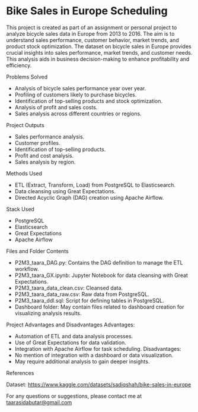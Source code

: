 # Bike Sales in Europe Scheduling

This project is created as part of an assignment or personal project to analyze bicycle sales data in Europe from 2013 to 2016. The aim is to understand sales performance, customer behavior, market trends, and product stock optimization. The dataset on bicycle sales in Europe provides crucial insights into sales performance, market trends, and customer needs. This analysis aids in business decision-making to enhance profitability and efficiency.

Problems Solved
- Analysis of bicycle sales performance year over year.
- Profiling of customers likely to purchase bicycles.
- Identification of top-selling products and stock optimization.
- Analysis of profit and sales costs.
- Sales analysis across different countries or regions.

Project Outputs
- Sales performance analysis.
- Customer profiles.
- Identification of top-selling products.
- Profit and cost analysis.
- Sales analysis by region.

Methods Used
- ETL (Extract, Transform, Load) from PostgreSQL to Elasticsearch.
- Data cleansing using Great Expectations.
- Directed Acyclic Graph (DAG) creation using Apache Airflow.

Stack Used
- PostgreSQL
- Elasticsearch
- Great Expectations
- Apache Airflow

Files and Folder Contents
- P2M3_taara_DAG.py: Contains the DAG definition to manage the ETL workflow.
- P2M3_taara_GX.ipynb: Jupyter Notebook for data cleansing with Great Expectations.
- P2M3_taara_data_clean.csv: Cleansed data.
- P2M3_taara_data_raw.csv: Raw data from PostgreSQL.
- P2M3_taara_ddl.sql: Script for defining tables in PostgreSQL.
- Dashboard folder: May contain files related to dashboard creation for visualizing analysis results.

Project Advantages and Disadvantages
Advantages:
- Automation of ETL and data analysis processes.
- Use of Great Expectations for data validation.
- Integration with Apache Airflow for task scheduling.
Disadvantages:
- No mention of integration with a dashboard or data visualization.
- May require additional analysis to gain deeper insights.

References

Dataset: https://www.kaggle.com/datasets/sadiqshah/bike-sales-in-europe

For any questions or suggestions, please contact me at taarasidabutar@gmail.com
